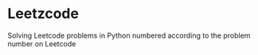 # Leetzcode
Solving Leetcode problems in Python
numbered according to the problem number on Leetcode
